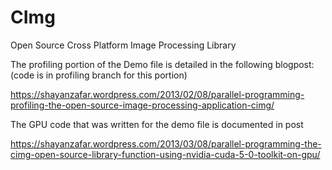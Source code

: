 # CImg
Open Source Cross Platform Image Processing Library 

The profiling portion of the Demo file is detailed in the following blogpost: (code is in profiling branch for this portion)

https://shayanzafar.wordpress.com/2013/02/08/parallel-programming-profiling-the-open-source-image-processing-application-cimg/

The GPU code that was written for the demo file is documented in post

https://shayanzafar.wordpress.com/2013/03/08/parallel-programming-the-cimg-open-source-library-function-using-nvidia-cuda-5-0-toolkit-on-gpu/
